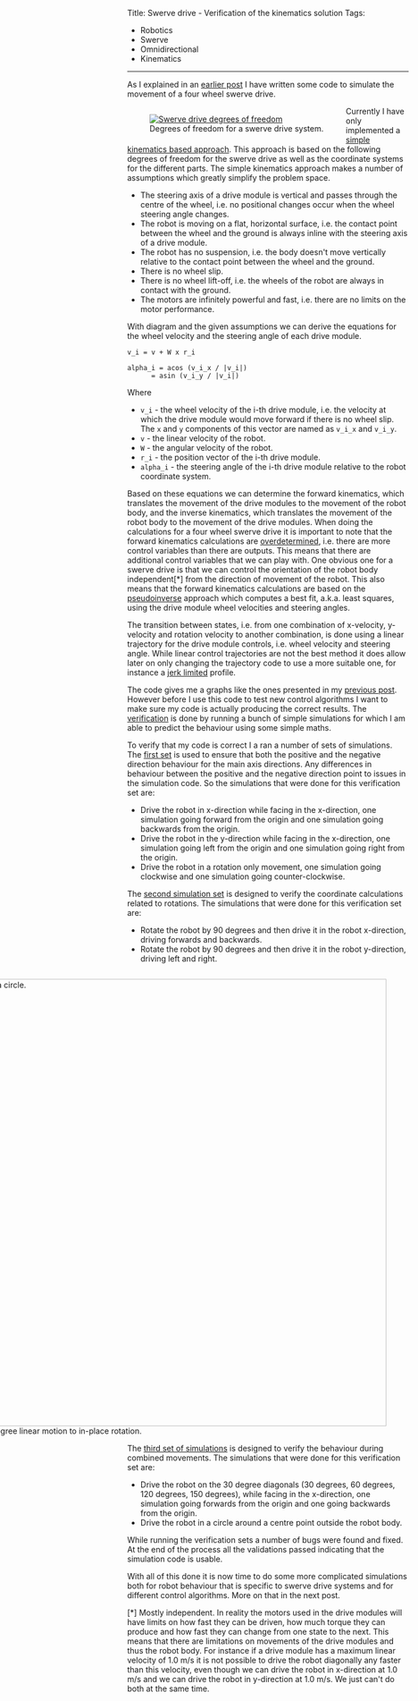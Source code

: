 Title: Swerve drive - Verification of the kinematics solution
Tags:

- Robotics
- Swerve
- Omnidirectional
- Kinematics

---

As I explained in an [earlier post](posts/Swerve-drive-kinematics-simulation) I have written some
code to simulate the movement of a four wheel swerve drive.

<figure style="float:left">
  <a href="/assets/images/robotics/swerve/swerve-dof.png" target="_blank">
    <img alt="Swerve drive degrees of freedom" src="/assets/images/robotics/swerve/swerve-dof.png" />
  </a>
  <figcaption>Degrees of freedom for a swerve drive system.</figcaption>
</figure>


Currently I have only implemented a
[simple kinematics based approach](https://www.chiefdelphi.com/t/paper-4-wheel-independent-drive-independent-steering-swerve/107383).
This approach is based on the following degrees of freedom for the swerve drive as well as
the coordinate systems for the different parts. The simple kinematics approach makes a number of
assumptions which greatly simplify the problem space.

- The steering axis of a drive module is vertical and passes through the centre of the wheel, i.e.
  no positional changes occur when the wheel steering angle changes.
- The robot is moving on a flat, horizontal surface, i.e. the contact point between the wheel and
  the ground is always inline with the steering axis of a drive module.
- The robot has no suspension, i.e. the body doesn't move vertically relative to the contact
  point between the wheel and the ground.
- There is no wheel slip.
- There is no wheel lift-off, i.e. the wheels of the robot are always in contact with the ground.
- The motors are infinitely powerful and fast, i.e. there are no limits on the motor performance.

With diagram and the given assumptions we can derive the equations for the wheel velocity
and the steering angle of each drive module.

    v_i = v + W x r_i

    alpha_i = acos (v_i_x / |v_i|)
          = asin (v_i_y / |v_i|)

Where

- `v_i` - the wheel velocity of the i-th drive module, i.e. the velocity at which the drive module
  would move forward if there is no wheel slip. The `x` and `y` components of this vector are
  named as `v_i_x` and `v_i_y`.
- `v` - the linear velocity of the robot.
- `W` - the angular velocity of the robot.
- `r_i` - the position vector of the i-th drive module.
- `alpha_i` - the steering angle of the i-th drive module relative to the robot coordinate system.

Based on these equations we can determine the forward kinematics, which translates the movement
of the drive modules to the movement of the robot body, and the inverse kinematics, which translates
the movement of the robot body to the movement of the drive modules. When doing the calculations for
a four wheel swerve drive it is important to note that the forward kinematics calculations are
[overdetermined](https://en.wikipedia.org/wiki/Overdetermined_system), i.e. there are more control
variables than there are outputs. This means that there are additional control variables that we can
play with. One obvious one for a swerve drive is that we can control the orientation of the robot body
independent[*] from the direction of movement of the robot. This also means that the forward kinematics
calculations are based on the [pseudoinverse](https://en.wikipedia.org/wiki/Moore%E2%80%93Penrose_inverse)
approach which computes a best fit, a.k.a. least squares, using the drive module wheel velocities and
steering angles.

The transition between states, i.e. from one combination of x-velocity, y-velocity and rotation velocity
to another combination, is done using a linear trajectory for the drive module controls, i.e. wheel
velocity and steering angle. While linear control trajectories are not the best method it does allow
later on only changing the trajectory code to use a more suitable one, for instance a
[jerk limited](https://en.wikipedia.org/wiki/Jerk_(physics)#In_motion_control) profile.

The code gives me a graphs like the ones presented in my [previous post](posts/Swerve-drive-kinematics-simulation).
However before I use this code to test new control algorithms I want to make sure my code is
actually producing the correct results. The [verification](https://en.wikipedia.org/wiki/Software_verification_and_validation)
is done by running a bunch of simple simulations for which I am able to predict the behaviour using
some simple maths.

To verify that my code is correct I a ran a number of sets of simulations. The
[first set](https://github.com/pvandervelde/basic-swerve-sim/blob/master/verification/linear_module_first/simple_4w_steering/linear_with_single_axis/README.md)
is used to ensure that both the positive and the negative direction behaviour for the main axis directions.
Any differences in behaviour between the positive and the negative direction point to issues in the
simulation code. So the simulations that were done for this verification set are:

- Drive the robot in x-direction while facing in the x-direction, one simulation going forward from
  the origin and one simulation going backwards from the origin.
- Drive the robot in the y-direction while facing in the x-direction, one simulation going left from
  the origin and one simulation going right from the origin.
- Drive the robot in a rotation only movement, one simulation going clockwise and one simulation going
  counter-clockwise.

The [second simulation set](https://github.com/pvandervelde/basic-swerve-sim/blob/master/verification/linear_module_first/simple_4w_steering/rotation_with_single_axis/README.md)
is designed to verify the coordinate calculations related to rotations. The
simulations that were done for this verification set are:

- Rotate the robot by 90 degrees and then drive it in the robot x-direction, driving forwards
  and backwards.
- Rotate the robot by 90 degrees and then drive it in the robot y-direction, driving left and right.

<figure style="float:right">
  <a href="/assets/images/robotics/swerve/swerve_sim_circle.png" target="_blank">
    <img
        alt="Drive the robot in a circle."
        src="/assets/images/robotics/swerve/swerve_sim_circle.png"
        width="833"
        height="800"/>
  </a>
  <figcaption>Transition from 45 degree linear motion to in-place rotation.</figcaption>
</figure>

The [third set of simulations](https://github.com/pvandervelde/basic-swerve-sim/blob/master/verification/linear_module_first/simple_4w_steering/combined/README.md)
is designed to verify the behaviour during combined movements. The
simulations that were done for this verification set are:

- Drive the robot on the 30 degree diagonals (30 degrees, 60 degrees, 120 degrees, 150 degrees),
  while facing in the x-direction, one simulation going forwards from the origin and one going
  backwards from the origin.
- Drive the robot in a circle around a centre point outside the robot body.

While running the verification sets a number of bugs were found and fixed. At the end of the process
all the validations passed indicating that the simulation code is usable.

With all of this done it is now time to do some more complicated simulations both for robot behaviour
that is specific to swerve drive systems and for different control algorithms. More on that in the next
post.

[*] Mostly independent. In reality the motors used in the drive modules will have
    limits on how fast they can be driven, how much torque they can produce and
    how fast they can change from one state to the next. This means that there
    are limitations on movements of the drive modules and thus the robot body. For
    instance if a drive module has a maximum linear velocity of 1.0 m/s it is
    not possible to drive the robot diagonally any faster than this velocity, even
    though we can drive the robot in x-direction at 1.0 m/s and we can drive the
    robot in y-direction at 1.0 m/s. We just can't do both at the same time.
